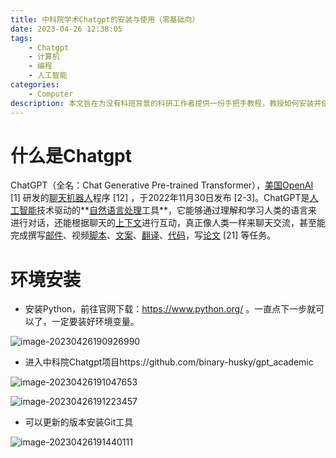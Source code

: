 ```yaml
---
title: 中科院学术Chatgpt的安装与使用（零基础向）
date: 2023-04-26 12:38:05
tags: 
    - Chatgpt
    - 计算机
    - 编程
    - 人工智能
categories: 
    - Computer
description: 本文旨在为没有科班背景的科研工作者提供一份手把手教程，教授如何安装并使用功能强大的中科院学术Chatgpt。对于那些没有编程或技术背景的用户来说，安装和使用科研工具可能会稍显困难。因此，我将尽力详细说明每一个步骤，确保每个人都能轻松地安装和使用该工具，从而提高科研效率。
---
```


# 什么是Chatgpt

ChatGPT（全名：Chat Generative Pre-trained Transformer），[美国](https://baike.baidu.com/item/美国/125486?fromModule=lemma_inlink)[OpenAI](https://baike.baidu.com/item/OpenAI/19758408?fromModule=lemma_inlink) [1] 研发的[聊天机器人](https://baike.baidu.com/item/聊天机器人/1052902?fromModule=lemma_inlink)程序 [12] ，于2022年11月30日发布 [2-3]。ChatGPT是[人工智能](https://baike.baidu.com/item/人工智能/9180?fromModule=lemma_inlink)技术驱动的**[自然语言处理](https://baike.baidu.com/item/自然语言处理/365730?fromModule=lemma_inlink)工具**，它能够通过理解和学习人类的语言来进行对话，还能根据聊天的[上下文](https://baike.baidu.com/item/上下文/2884376?fromModule=lemma_inlink)进行互动，真正像人类一样来聊天交流，甚至能完成撰写[邮件](https://baike.baidu.com/item/邮件/3110293?fromModule=lemma_inlink)、视频[脚本](https://baike.baidu.com/item/脚本/399?fromModule=lemma_inlink)、[文案](https://baike.baidu.com/item/文案/92610?fromModule=lemma_inlink)、[翻译](https://baike.baidu.com/item/翻译/32864?fromModule=lemma_inlink)、[代码](https://baike.baidu.com/item/代码/86048?fromModule=lemma_inlink)，写[论文](https://baike.baidu.com/item/论文/149478?fromModule=lemma_inlink) [21] 等任务。

# 环境安装

- 安装Python，前往官网下载：https://www.python.org/ 。一直点下一步就可以了，一定要装好环境变量。

![image-20230426190926990](D:\project\kimariyb-blog\source\_posts\003.assets\image-20230426190926990.png)

- 进入中科院Chatgpt项目https://github.com/binary-husky/gpt_academic

![image-20230426191047653](D:\project\kimariyb-blog\source\_posts\003.assets\image-20230426191047653.png)

![image-20230426191223457](D:\project\kimariyb-blog\source\_posts\003.assets\image-20230426191223457.png)

- 可以更新的版本安装Git工具

![image-20230426191440111](D:\project\kimariyb-blog\source\_posts\003.assets\image-20230426191440111.png)
